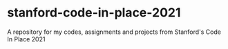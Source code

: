 # stanford-code-in-place-2021
A repository for my codes, assignments and projects from Stanford's Code In Place 2021
